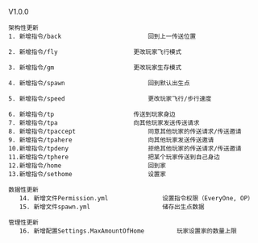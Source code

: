V1.0.0

	架构性更新
	1. 新增指令/back						回到上一传送位置
	
	2. 新增指令/fly						更改玩家飞行模式
	
	3. 新增指令/gm						更改玩家生存模式
	
	4. 新增指令/spawn						回到默认出生点
	
	5. 新增指令/speed						更改玩家飞行/步行速度
	
	6. 新增指令/tp						传送到玩家身边
	7. 新增指令/tpa						向其他玩家发送传送请求
	8. 新增指令/tpaccept					同意其他玩家的传送请求/传送邀请
	9. 新增指令/tpahere						向其他玩家发送传送邀请
	10.新增指令/tpdeny						拒绝其他玩家的传送请求/传送邀请
	11.新增指令/tphere						把某个玩家传送到自己身边
	12.新增指令/home						回到家
	13.新增指令/sethome						设置家
	
	数据性更新
	   14. 新增文件Permission.yml				设置指令权限（EveryOne, OP）
	   15. 新增文件spawn.yml					储存出生点数据
	   
	管理性更新
	   16. 新增配置Settings.MaxAmountOfHome			玩家设置家的数量上限
